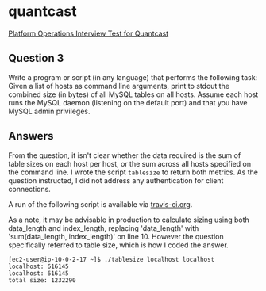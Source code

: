 # quantcast
[Platform Operations Interview Test for Quantcast](../../master/README.md)

## Question 3
Write a program or script (in any language) that performs the following task: Given a list of hosts as command line arguments, print to stdout the combined size (in bytes) of all MySQL tables on all hosts. Assume each host runs the MySQL daemon (listening on the default port) and that you have MySQL admin privileges.


## Answers
From the question, it isn't clear whether the data required is the sum of table sizes on each host per host, or the sum across all hosts specified on the command line. I wrote the script `tablesize` to return both metrics. As the question instructed, I did not address any authentication for client connections.


A run of the following script is available via [travis-ci.org](https://travis-ci.org/mattghali/quantcast).


As a note, it may be advisable in production to calculate sizing using both data_length and index_length, replacing 'data_length' with 'sum(data_length, index_length)' on line 10. However the question specifically referred to table size, which is how I coded the answer.


```
[ec2-user@ip-10-0-2-17 ~]$ ./tablesize localhost localhost
localhost: 616145
localhost: 616145
total size: 1232290
```

